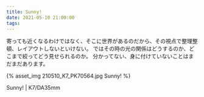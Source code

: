 ```yaml
---
title: Sunny!
date: 2021-05-10 21:00:00
tags:
---
```


寄っても近くなるわけではなく、そこに世界があるのだから、その視点で整理整頓、レイアウトしないといけない。
ではその時の光の関係はどうするのか、どこまで絞ってどう見せられるのか。
分かってない、身に付けていないことはまだまだあります。

{% asset_img 210510_K7_PK70564.jpg Sunny! %}

Sunny! | K7/DA35mm